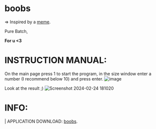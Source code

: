 # boobs
=> Inspired by a <a href="https://www.instagram.com/reel/C3iJIGAtIDC">meme</a>.


Pure Batch,

**For u <3**

# INSTRUCTION MANUAL:

On the main page press 1 to start the program, in the size window enter a number (I recommend below 10) and press enter.
![image](https://github.com/RossoDev/boobs/assets/44946921/17d00e77-90be-4d72-9495-67b0d4201bd3)

Look at the result ;)
![Screenshot 2024-02-24 181020](https://github.com/RossoDev/boobs/assets/44946921/e72b7345-14a7-4afd-81a8-eea1cb80bc7e)

# INFO:

| APPLICATION DOWNLOAD: <a href="https://github.com/RossoDev/boobs/archive/refs/heads/main.zip">boobs</a>.

